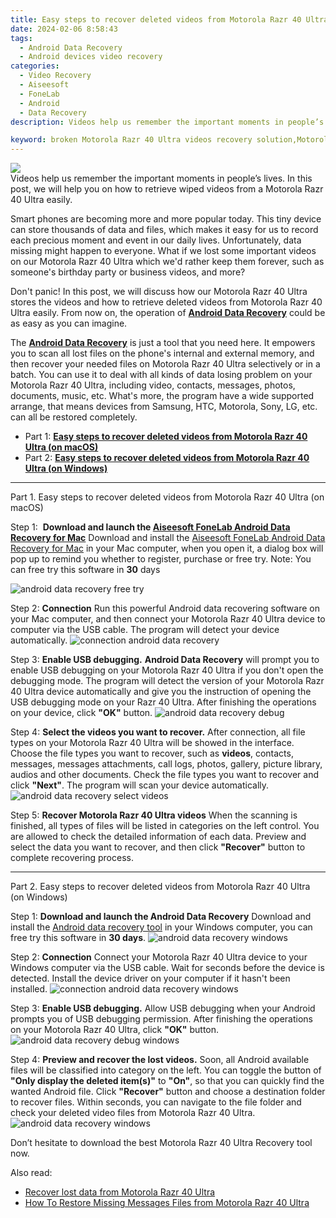 ```yaml
---
title: Easy steps to recover deleted videos from Motorola Razr 40 Ultra
date: 2024-02-06 8:58:43
tags: 
  - Android Data Recovery
  - Android devices video recovery
categories: 
  - Video Recovery
  - Aiseesoft
  - FoneLab
  - Android
  - Data Recovery
description: Videos help us remember the important moments in people’s lives. In this post, we will help you on how to retrieve wiped videos from a Motorola Razr 40 Ultra easily.

keyword: broken Motorola Razr 40 Ultra videos recovery solution,Motorola Razr 40 Ultra videos retrieval,Motorola Razr 40 Ultra videos recovery,save lost videos on Motorola Razr 40 Ultra,Regain missing videos on Motorola Razr 40 Ultra,undeleted videos from Motorola Razr 40 Ultra,Motorola Razr 40 Ultra reset but recover video,how to recover video Motorola Razr 40 Ultra,Motorola Razr 40 Ultra retrieve deleted video,deletes video of Motorola Razr 40 Ultra,restore video when deleted in Motorola Razr 40 Ultra,Motorola Razr 40 Ultra data recovery
---
```


<img src="https://img0mobiles.techidaily.com/images/best-assets/devices/motorola/motorola-razr-40-ultra/4.jpg" class="atpl-imgstyle"  />

<div class="atpl-content atpl-for-fonelab-android recover-video">

<div class="atpl-post-description-part-1">
Videos help us remember the important moments in people’s lives. In this post, we will help you on how to retrieve wiped videos from a Motorola Razr 40 Ultra easily.

</div>

<div class="atpl-post-description-part-2">
<div class="tpl-content-sub-paragraph-normal">
    <p>
        Smart phones are becoming more and more popular today. This tiny device can store thousands of data and files, which makes it easy for us to record each precious moment and event in our daily lives. Unfortunately, data missing might happen to everyone. What if we lost some important videos on our Motorola Razr 40 Ultra which we'd rather keep them forever, such as someone's birthday party or business videos, and more?
    </p>
    <p>
        Don't panic! In this post, we will discuss how our Motorola Razr 40 Ultra stores the videos and how to retrieve deleted videos from Motorola Razr 40 Ultra easily. From now on, the operation of <a href="https://tools.techidaily.com/aiseesoft-android-data-recovery/" target="_blank" rel="noopener"><strong>Android Data Recovery</strong></a> could be as easy as you can imagine.
    </p>
</div>
</div>

<div class="atpl-post-description-part-3">
<div class="tpl-content-sub-paragraph-normal">
    <p>
        The <a href="https://tools.techidaily.com/aiseesoft-android-data-recovery/" target="_blank" rel="noopener"><strong>Android Data Recovery</strong></a> is just a tool that you need here. It empowers you to scan all lost files on the phone's internal and external memory, and then recover your needed files on Motorola Razr 40 Ultra selectively or in a batch. You can use it to deal with all kinds of data losing problem on your Motorola Razr 40 Ultra, including video, contacts, messages, photos, documents, music, etc. What's more, the program have a wide supported arrange, that means devices from Samsung, HTC, Motorola, Sony, LG, etc. can all be restored completely.
    </p>
</div>
</div>

<ul>
  <li>Part 1: <strong><a href="#p1"> Easy steps to recover deleted videos from Motorola Razr 40 Ultra  (on macOS)</a></strong></li>
  <li>Part 2: <strong><a href="#p2"> Easy steps to recover deleted videos from Motorola Razr 40 Ultra  (on Windows)</a></strong></li>
</ul>

<!-- Part 1 -->
<a id="p1" name="p1" ></a><hr>

<div>
  <span class="atpl-step-part-style">Part 1. Easy steps to recover deleted videos from Motorola Razr 40 Ultra (on macOS)</span>
</div>  

<span class="atpl-stepstyle-a"><span>Step 1: </span></span> <strong>Download and launch the <a href="https://tools.techidaily.com/aiseesoft-android-data-recovery-for-mac/" target="_blank" rel="noopener">Aiseesoft FoneLab Android Data Recovery for Mac</a></strong>
Download and install the <a href="https://tools.techidaily.com/aiseesoft-android-data-recovery-for-mac/" target="_blank" rel="noopener">Aiseesoft FoneLab Android Data Recovery for Mac</a> in your Mac computer, when you open it, a dialog box will pop up to remind you whether to register, purchase or free try.
Note: You can free try this software in <strong>30</strong> days

<img src="https://tools.techidaily.com/images/apps/aiseesoft/android-data-recovery/mac-free-try.png" class="atpl-imgstyle" alt="android data recovery free try" />

<span class="atpl-stepstyle-a"><span>Step 2: </span></span> <strong>Connection</strong>
Run this powerful Android data recovering software on your Mac computer, and then connect your Motorola Razr 40 Ultra device to computer via the USB cable. The program will detect your device automatically.
<img src="https://tools.techidaily.com/images/apps/aiseesoft/android-data-recovery/mac-connection-interface.jpg" class="atpl-imgstyle" alt="connection android data recovery" />

<span class="atpl-stepstyle-a"><span>Step 3: </span></span> <strong>Enable USB debugging.</strong>
<strong>Android Data Recovery</strong> will prompt you to enable USB debugging on your Motorola Razr 40 Ultra if you don't open the debugging mode. The program will detect the version of your Motorola Razr 40 Ultra device automatically and give you the instruction of opening the USB debugging mode on your Razr 40 Ultra. After finishing the operations on your device, click <strong>"OK"</strong> button.
<img src="https://tools.techidaily.com/images/apps/aiseesoft/android-data-recovery/mac-android-usb-debug.jpg"  class="atpl-imgstyle" alt="android data recovery debug" />

<span class="atpl-stepstyle-a"><span>Step 4: </span></span> <strong>Select the videos you want to recover.</strong>
After connection, all file types on your Motorola Razr 40 Ultra will be showed in the interface. Choose the file types you want to recover, such as <strong>videos</strong>, contacts, messages, messages attachments, call logs, photos, gallery, picture library,  audios and other documents. Check the file types you want to recover and click <b>"Next"</b>. The program will scan your device automatically.
<img src="https://tools.techidaily.com/images/apps/aiseesoft/android-data-recovery/mac-choose-type-videos.jpg" class="atpl-imgstyle" alt="android data recovery select videos" />

<span class="atpl-stepstyle-a"><span>Step 5: </span></span> <strong>Recover Motorola Razr 40 Ultra videos</strong>
When the scanning is finished, all types of files will be listed in categories on the left control. You are allowed to check the detailed information of each data. Preview and select the data you want to recover, and then click <b>"Recover"</b> button to complete recovering process.


<a id="p2" name="p2"></a><hr>

<!-- Part 2 -->
<div>
<span class="atpl-step-part-style">Part 2. Easy steps to recover deleted videos from Motorola Razr 40 Ultra (on Windows)</span>
</div>

<span class="atpl-stepstyle-a"><span>Step 1: </span></span> <strong>Download and launch the Android Data Recovery</strong>
Download and install the <a href="https://tools.techidaily.com/aiseesoft-android-data-recovery-for-win/" target="_blank" rel="noopener">Android data recovery tool</a> in your Windows computer, you can free try this software in <b>30 days</b>.
<img src="https://tools.techidaily.com/images/apps/aiseesoft/android-data-recovery/win-start-interface.png"  class="atpl-imgstyle" alt="android data recovery windows" />

<span class="atpl-stepstyle-a"><span>Step 2: </span></span> <strong>Connection</strong>
Connect your Motorola Razr 40 Ultra device to your Windows computer via the USB cable. Wait for seconds before the device is detected. Install the device driver on your computer if it hasn't been installed.
<img src="https://tools.techidaily.com/images/apps/aiseesoft/android-data-recovery/win-connection-interface.png" class="atpl-imgstyle" alt="connection android data recovery windows" />

<span class="atpl-stepstyle-a"><span>Step 3: </span></span> <strong>Enable USB debugging.</strong>
Allow USB debugging when your Android prompts you of USB debugging permission. After finishing the operations on your Motorola Razr 40 Ultra, click <b>"OK"</b> button.
<img src="https://tools.techidaily.com/images/apps/aiseesoft/android-data-recovery/win-android-usb-debug.png" class="atpl-imgstyle" alt="android data recovery debug windows" />

<span class="atpl-stepstyle-a"><span>Step 4: </span></span> <strong>Preview and recover the lost videos.</strong>
Soon, all Android available files will be classified into category on the left. You can toggle the button of <b>"Only display the deleted item(s)"</b> to <b>"On"</b>, so that you can quickly find the wanted Android file. Click <b>"Recover"</b> button and choose a destination folder to recover files. Within seconds, you can navigate to the file folder and check your deleted video files from Motorola Razr 40 Ultra.
<img src="https://tools.techidaily.com/images/apps/aiseesoft/android-data-recovery/win-recover-videos.jpg" class="atpl-imgstyle" alt="android data recovery windows" />

<div class="atpl-post-description-part-4">
<div class="tpl-content-sub-paragraph-normal">
    <p>
        Don’t hesitate to download the best Motorola Razr 40 Ultra Recovery tool now.
    </p>
</div>
</div>

<ins class="adsbygoogle"
     style="display:block"
     data-ad-client="ca-pub-7571918770474297"
     data-ad-slot="8358498916"
     data-ad-format="auto"
     data-full-width-responsive="true"></ins>

<span class="atpl-alsoreadstyle">Also read:</span>
<div><ul>
<li><a href="/recover-lost-data-from-motorola-razr-40-ultra-by-fonelab-android-recover-data/" target="_blank" rel="noopener"><u>Recover lost data from Motorola Razr 40 Ultra</u></a></li>
<li><a href="/how-to-restore-missing-messages-files-from-motorola-razr-40-ultra-by-fonelab-android-recover-messages/" target="_blank" rel="noopener"><u>How To  Restore Missing Messages Files from Motorola Razr 40 Ultra</u></a></li>
</ul></div>

</div>
